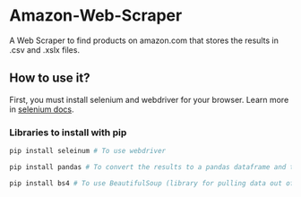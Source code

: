 # Amazon-Web-Scraper
A Web Scraper to find products on amazon.com that stores the results in .csv and .xslx files.

## How to use it?
First, you must install selenium and webdriver for your browser. Learn more in <a href="https://selenium-python.readthedocs.io/installation.html">selenium docs</a>.

### Libraries to install with pip
```python
pip install seleinum # To use webdriver
````
```python
pip install pandas # To convert the results to a pandas dataframe and then convert to .csv and .xlsx files
````
```python
pip install bs4 # To use BeautifulSoup (library for pulling data out of HTML and XML files)
````


